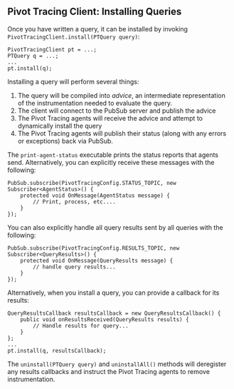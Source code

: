 ## Pivot Tracing Client: Installing Queries

Once you have written a query, it can be installed by invoking `PivotTracingClient.install(PTQuery query)`:

    PivotTracingClient pt = ...;
    PTQuery q = ...;
    ...
	pt.install(q);

Installing a query will perform several things:

1. The query will be compiled into *advice*, an intermediate representation of the instrumentation needed to evaluate the query.
2. The client will connect to the PubSub server and publish the advice
3. The Pivot Tracing agents will receive the advice and attempt to dynamically install the query
4. The Pivot Tracing agents will publish their status (along with any errors or exceptions) back via PubSub.

The `print-agent-status` executable prints the status reports that agents send.  Alternatively, you can explicitly receive these messages with the following:

    PubSub.subscribe(PivotTracingConfig.STATUS_TOPIC, new Subscriber<AgentStatus>() {
        protected void OnMessage(AgentStatus message) {
            // Print, process, etc....
        }
    });

You can also explicitly handle all query results sent by all queries with the following:

    PubSub.subscribe(PivotTracingConfig.RESULTS_TOPIC, new Subscriber<QueryResults>() {
        protected void OnMessage(QueryResults message) {
            // handle query results...
        }
    });

Alternatively, when you install a query, you can provide a callback for its results:

    QueryResultsCallback resultsCallback = new QueryResultsCallback() {
        public void onResultsReceived(QueryResults results) {
            // Handle results for query...
        }
    };
    ...
    pt.install(q, resultsCallback);

The `uninstall(PTQuery query)` and `uninstallAll()` methods will deregister any results callbacks and instruct the Pivot Tracing agents to remove instrumentation.